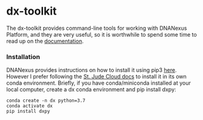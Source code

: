 # dx-toolkit

The dx-toolkit provides command-line tools for working with DNANexus Platform, and they are very useful, so it is worthwhile to spend some time to read up on the [documentation](https://documentation.dnanexus.com/user/helpstrings-of-sdk-command-line-utilities).&#x20;

### Installation

DNANexus provides instructions on how to install it using pip3 [here](https://documentation.dnanexus.com/downloads). However I prefer following the [St. Jude Cloud docs](https://university.stjude.cloud/docs/genomics-platform/analyzing-data/creating-a-cloud-app/) to install it in its own conda environment. Briefly, if you have conda/miniconda installed at your local computer, create a dx conda environment and pip install dxpy:

```
conda create -n dx python=3.7
conda activate dx
pip install dxpy
```




